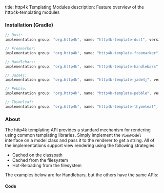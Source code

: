 title: http4k Templating Modules
description: Feature overview of the http4k-templating modules

### Installation (Gradle)

```groovy
// Dust: 
implementation group: "org.http4k", name: "http4k-template-dust", version: "4.1.0.0"

// Freemarker: 
implementation group: "org.http4k", name: "http4k-template-freemarker", version: "4.1.0.0"

// Handlebars: 
implementation group: "org.http4k", name: "http4k-template-handlebars", version: "4.1.0.0"

// Jade4j: 
implementation group: "org.http4k", name: "http4k-template-jade4j", version: "4.1.0.0"

// Pebble: 
implementation group: "org.http4k", name: "http4k-template-pebble", version: "4.1.0.0"

// Thymeleaf: 
implementation group: "org.http4k", name: "http4k-template-thymeleaf", version: "4.1.0.0"
```

### About
The http4k templating API provides a standard mechanism for rendering using common templating libraries. Simply implement the `ViewModel` interface on a model class and pass it to the renderer to get a string. All of the implementations support view rendering using the following strategies:

* Cached on the classpath
* Cached from the filesystem
* Hot-Reloading from the filesystem

The examples below are for Handlebars, but the others have the same APIs:

#### Code  [<img class="octocat"/>](https://github.com/http4k/http4k/blob/master/src/docs/guide/modules/templating/example.kt)

<script src="https://gist-it.appspot.com/https://github.com/http4k/http4k/blob/master/src/docs/guide/modules/templating/example.kt"></script>

[http4k]: https://http4k.org
